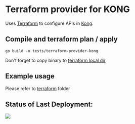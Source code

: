 # Terraform provider for KONG

Uses [Terraform](http://www.terraform.io) to configure APIs in [Kong](http://www.getkong.org).

## Compile and terraform plan / apply
```
go build -o tests/terraform-provider-kong
```
Don't forget to copy binary to [terraform local dir](https://developer.hashicorp.com/terraform/language/providers/requirements#in-house-providers)

## Example usage
Please refer to [terraform](./terraform) folder


## Status of Last Deployment:<br>
<img src="https://github.com/freddy-dov/terraform-provider-kong/workflows/Go/badge.svg?branch=master"><br>
